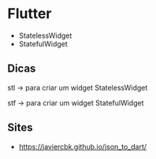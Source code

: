 # Flutter

- StatelessWidget
- StatefulWidget

## Dicas

stl -> para criar um widget StatelessWidget

stf ->  para criar um widget StatefulWidget

## Sites

- https://javiercbk.github.io/json_to_dart/
